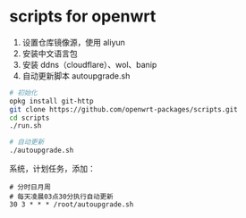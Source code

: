 # scripts for openwrt

1. 设置仓库镜像源，使用 aliyun
2. 安装中文语言包
3. 安装 ddns（cloudflare）、wol、banip
4. 自动更新脚本 autoupgrade.sh

```bash
# 初始化
opkg install git-http
git clone https://github.com/openwrt-packages/scripts.git
cd scripts
./run.sh

# 自动更新
./autoupgrade.sh
```

系统，计划任务，添加：

```
# 分时日月周
# 每天凌晨03点30分执行自动更新
30 3 * * * /root/autoupgrade.sh
```
